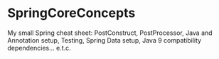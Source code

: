 # SpringCoreConcepts
My small Spring cheat sheet: 
PostConstruct, PostProcessor, Java and Annotation setup, Testing, Spring Data setup, Java 9 compatibility dependencies... e.t.c.

